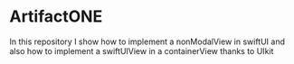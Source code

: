 # ArtifactONE
 In this repository I show how to implement a nonModalView in swiftUI  and also how to implement a swiftUIView in a containerView thanks to UIkit
